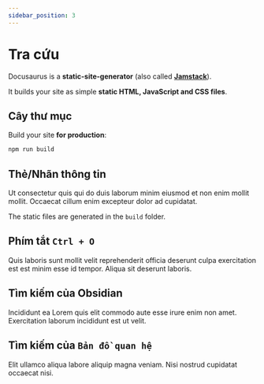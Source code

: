 ```yaml
---
sidebar_position: 3
---
```


# Tra cứu

Docusaurus is a **static-site-generator** (also called **[Jamstack](https://jamstack.org/)**).

It builds your site as simple **static HTML, JavaScript and CSS files**.

## Cây thư mục

Build your site **for production**:

```bash
npm run build
```

## Thẻ/Nhãn thông tin

Ut consectetur quis qui do duis laborum minim eiusmod et non enim mollit mollit. Occaecat cillum enim excepteur dolor ad cupidatat.

The static files are generated in the `build` folder.

## Phím tắt `Ctrl + O`

Quis laboris sunt mollit velit reprehenderit officia deserunt culpa exercitation est est minim esse id tempor. Aliqua sit deserunt laboris.

## Tìm kiếm của Obsidian

Incididunt ea Lorem quis elit commodo aute esse irure enim non amet. Exercitation laborum incididunt est ut velit. 

## Tìm kiếm của `Bản đồ quan hệ`

Elit ullamco aliqua labore aliquip magna veniam. Nisi nostrud cupidatat occaecat nisi.